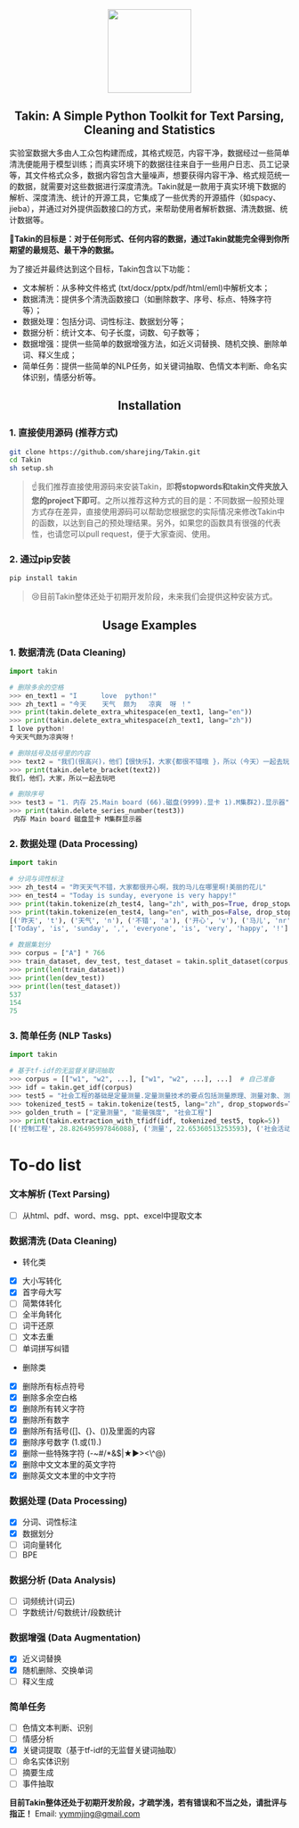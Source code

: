 <div align="center"><img src="https://github.com/sharejing/Takin/blob/main/images/takin_logo.PNG" height="150px"/></div>

<h2 align="center">Takin: A Simple Python Toolkit for Text Parsing, Cleaning and Statistics</h2>

实验室数据大多由人工众包构建而成，其格式规范，内容干净，数据经过一些简单清洗便能用于模型训练；而真实环境下的数据往往来自于一些用户日志、员工记录等，其文件格式众多，数据内容包含大量噪声，想要获得内容干净、格式规范统一的数据，就需要对这些数据进行深度清洗。Takin就是一款用于真实环境下数据的解析、深度清洗、统计的开源工具，它集成了一些优秀的开源插件（如spacy、jieba），并通过对外提供函数接口的方式，来帮助使用者解析数据、清洗数据、统计数据等。

🚩<b>Takin的目标是：对于任何形式、任何内容的数据，通过Takin就能完全得到你所期望的最规范、最干净的数据。</b>

为了接近并最终达到这个目标，Takin包含以下功能：
* 文本解析：从多种文件格式 (txt/docx/pptx/pdf/html/eml)中解析文本；
* 数据清洗：提供多个清洗函数接口（如删除数字、序号、标点、特殊字符等）；
* 数据处理：包括分词、词性标注、数据划分等；
* 数据分析：统计文本、句子长度，词数、句子数等；
* 数据增强：提供一些简单的数据增强方法，如近义词替换、随机交换、删除单词、释义生成；
* 简单任务：提供一些简单的NLP任务，如关键词抽取、色情文本判断、命名实体识别，情感分析等。

<h2 align="center">Installation</h2>
<h3>1. 直接使用源码 (推荐方式)</h3>

```bash
git clone https://github.com/sharejing/Takin.git
cd Takin
sh setup.sh
```

> ☝️我们推荐直接使用源码来安装Takin，即<b>将stopwords和takin文件夹放入您的project下即可</b>。之所以推荐这种方式的目的是：不同数据一般预处理方式存在差异，直接使用源码可以帮助您根据您的实际情况来修改Takin中的函数，以达到自己的预处理结果。另外，如果您的函数具有很强的代表性，也请您可以pull request，便于大家查阅、使用。

<h3>2. 通过pip安装</h3>

```bash
pip install takin
```

> 😢目前Takin整体还处于初期开发阶段，未来我们会提供这种安装方式。

<h2 align="center">Usage Examples</h2>
<h3>1. 数据清洗 (Data Cleaning)</h3>

```python
import takin

# 删除多余的空格
>>> en_text1 = "I      love  python!"
>>> zh_text1 = "今天    天气  颇为   凉爽  呀 ！"
>>> print(takin.delete_extra_whitespace(en_text1, lang="en"))
>>> print(takin.delete_extra_whitespace(zh_text1, lang="zh"))
I love python!
今天天气颇为凉爽呀！

# 删除括号及括号里的内容
>>> text2 = "我们(很高兴)，他们【很快乐】，大家{都很不错哦 }，所以（今天）一起去玩吧"
>>> print(takin.delete_bracket(text2))
我们，他们，大家，所以一起去玩吧

# 删除序号
>>> test3 = "1. 内存 25.Main board (66).磁盘(9999).显卡 1).M集群2).显示器"
>>> print(takin.delete_series_number(test3))
 内存 Main board 磁盘显卡 M集群显示器
```

<h3>2. 数据处理 (Data Processing)</h3>

```python
import takin

# 分词与词性标注
>>> zh_test4 = "昨天天气不错，大家都很开心啊，我的马儿在哪里啊!美丽的花儿"
>>> en_test4 = "Today is sunday, everyone is very happy!"
>>> print(takin.tokenize(zh_test4, lang="zh", with_pos=True, drop_stopwords=True))
>>> print(takin.tokenize(en_test4, lang="en", with_pos=False, drop_stopwords=False))
[('昨天', 't'), ('天气', 'n'), ('不错', 'a'), ('开心', 'v'), ('马儿', 'nr'), ('美丽', 'ns'), ('花儿', 'n')]
['Today', 'is', 'sunday', ',', 'everyone', 'is', 'very', 'happy', '!']

# 数据集划分
>>> corpus = ["A"] * 766
>>> train_dataset, dev_test, test_dataset = takin.split_dataset(corpus, ratio="7:2:1")
>>> print(len(train_dataset))
>>> print(len(dev_test))
>>> print(len(test_dataset))
537
154
75
```

<h3>3. 简单任务 (NLP Tasks)</h3>

```python
import takin

# 基于tf-idf的无监督关键词抽取
>>> corpus = [["w1", "w2", ...], ["w1", "w2", ...], ...]  # 自己准备
>>> idf = takin.get_idf(corpus)
>>> test5 = "社会工程的基础是定量测量.定量测量技术的要点包括测量原理、测量对象、测量公式、测量单位、测量频率等.测量对象一是社会成员,二是社会活动.测量原理是通过测算凝聚在人际交往中的社会能量(测量单位),在数量层面定义社会成员和社会活动的社会作用,从而形成了测量两者的具体公式.测量单位包括直接能量和间接能量的区别.测量技术在社会工程中有广泛的应用,可应用于高能控制工程、低能控制工程和定向控制工程."
>>> tokenized_test5 = takin.tokenize(test5, lang="zh", drop_stopwords=True)
>>> golden_truth = ["定量测量", "能量强度", "社会工程"]
>>> print(takin.extraction_with_tfidf(idf, tokenized_test5, topk=5))
[('控制工程', 28.826495997846088), ('测量', 22.65360513253593), ('社会活动', 22.303221799004074), ('单位', 19.404087649523138), ('成员', 16.300763937635697)]
```

# To-do list
### 文本解析 (Text Parsing)
- [ ] 从html、pdf、word、msg、ppt、excel中提取文本

### 数据清洗 (Data Cleaning)
- 转化类
- [x] 大小写转化
- [x] 首字母大写
- [ ] 简繁体转化
- [ ] 全半角转化
- [ ] 词干还原
- [ ] 文本去重
- [ ] 单词拼写纠错
- 删除类
- [x] 删除所有标点符号
- [x] 删除多余空白格
- [x] 删除所有转义字符
- [x] 删除所有数字
- [x] 删除所有括号([]、{}、())及里面的内容
- [x] 删除序号数字 (1.或(1).)
- [x] 删除一些特殊字符 (-~#/*&$|★▶><\\^@)
- [x] 删除中文文本里的英文字符
- [x] 删除英文文本里的中文字符

### 数据处理 (Data Processing)
- [x] 分词、词性标注
- [x] 数据划分
- [ ] 词向量转化
- [ ] BPE

### 数据分析 (Data Analysis)
- [ ] 词频统计(词云)
- [ ] 字数统计/句数统计/段数统计

### 数据增强 (Data Augmentation)
- [x] 近义词替换
- [x] 随机删除、交换单词
- [ ] 释义生成

### 简单任务
- [ ] 色情文本判断、识别
- [ ] 情感分析
- [x] 关键词提取（基于tf-idf的无监督关键词抽取）
- [ ] 命名实体识别
- [ ] 摘要生成
- [ ] 事件抽取

<b>目前Takin整体还处于初期开发阶段，才疏学浅，若有错误和不当之处，请批评与指正！</b>
Email: yymmjing@gmail.com
